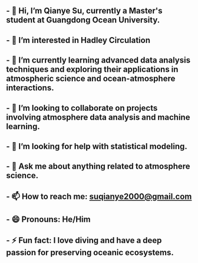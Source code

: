 ## - 👋 Hi, I’m Qianye Su, currently a Master's student at Guangdong Ocean University.
## - 🔭 I’m interested in Hadley Circulation
## - 🌱 I’m currently learning advanced data analysis techniques and exploring their applications in atmospheric science and ocean-atmosphere interactions.
## - 👯 I’m looking to collaborate on projects involving atmosphere data analysis and machine learning.
## - 🤔 I’m looking for help with statistical modeling.
## - 💬 Ask me about anything related to atmosphere science.
## - 📫 How to reach me: suqianye2000@gmail.com
## - 😄 Pronouns: He/Him
## - ⚡ Fun fact: I love diving and have a deep passion for preserving oceanic ecosystems.
<!--
**SQYQianYe/SQYQianYe** is a ✨ _special_ ✨ repository because its `README.md` (this file) appears on your GitHub profile.

Here are some ideas to get you started:


-->
